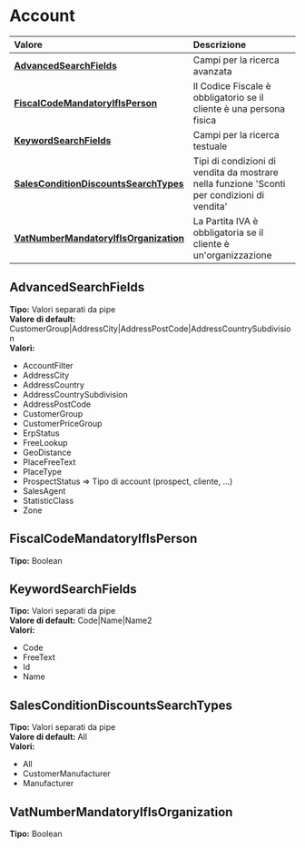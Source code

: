 # Account

| Valore | Descrizione |
| :--- | :--- |
| [**AdvancedSearchFields**](account.md#advancedsearchfields) | Campi per la ricerca avanzata |
| [**FiscalCodeMandatoryIfIsPerson**](account.md#fiscalcodemandatoryifisperson) | Il Codice Fiscale è obbligatorio se il cliente è una persona fisica |
| [**KeywordSearchFields**](account.md#keywordsearchfields) | Campi per la ricerca testuale |
| [**SalesConditionDiscountsSearchTypes**](account.md#salesconditiondiscountssearchtypes) | Tipi di condizioni di vendita da mostrare nella funzione 'Sconti per condizioni di vendita' |
| [**VatNumberMandatoryIfIsOrganization**](account.md#vatnumbermandatoryifisorganization) | La Partita IVA è obbligatoria se il cliente è un'organizzazione |

## AdvancedSearchFields

**Tipo:** Valori separati da pipe  
**Valore di default:** CustomerGroup\|AddressCity\|AddressPostCode\|AddressCountrySubdivision  
**Valori:**

* AccountFilter
* AddressCity
* AddressCountry
* AddressCountrySubdivision
* AddressPostCode
* CustomerGroup
* CustomerPriceGroup
* ErpStatus
* FreeLookup
* GeoDistance
* PlaceFreeText
* PlaceType
* ProspectStatus =&gt; Tipo di account \(prospect, cliente, ...\)
* SalesAgent
* StatisticClass
* Zone

## FiscalCodeMandatoryIfIsPerson

**Tipo:** Boolean

## KeywordSearchFields

**Tipo:** Valori separati da pipe  
**Valore di default:** Code\|Name\|Name2  
**Valori:**

* Code
* FreeText
* Id
* Name

## SalesConditionDiscountsSearchTypes

**Tipo:** Valori separati da pipe  
**Valore di default:** All  
**Valori:**

* All
* CustomerManufacturer
* Manufacturer

## VatNumberMandatoryIfIsOrganization

**Tipo:** Boolean

